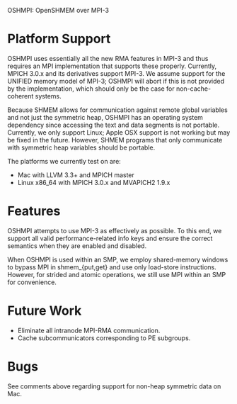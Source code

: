 OSHMPI: OpenSHMEM over MPI-3

Platform Support
=====

OSHMPI uses essentially all the new RMA features in MPI-3 and thus 
requires an MPI implementation that supports these properly.
Currently, MPICH 3.0.x and its derivatives support MPI-3.
We assume support for the UNIFIED memory model of MPI-3;
OSHMPI will abort if this is not provided by the implementation,
which should only be the case for non-cache-coherent systems.

Because SHMEM allows for communication against remote global 
variables and not just the symmetric heap, OSHMPI has an 
operating system dependency since accessing the text and data
segments is not portable.  Currently, we only support Linux;
Apple OSX support is not working but may be fixed in the future.
However, SHMEM programs that only communicate with symmetric
heap variables should be portable.

The platforms we currently test on are:
* Mac with LLVM 3.3+ and MPICH master
* Linux x86_64 with MPICH 3.0.x and MVAPICH2 1.9.x
 
Features
=====

OSHMPI attempts to use MPI-3 as effectively as possible.
To this end, we support all valid performance-related info
keys and ensure the correct semantics when they are enabled
and disabled.

When OSHMPI is used within an SMP, we employ shared-memory 
windows to bypass MPI in shmem_{put,get} and use only
load-store instructions.  However, for strided and atomic
operations, we still use MPI within an SMP for convenience.

Future Work
=====

* Eliminate all intranode MPI-RMA communication.
* Cache subcommunicators corresponding to PE subgroups.

Bugs
=====

See comments above regarding support for non-heap symmetric
data on Mac.

